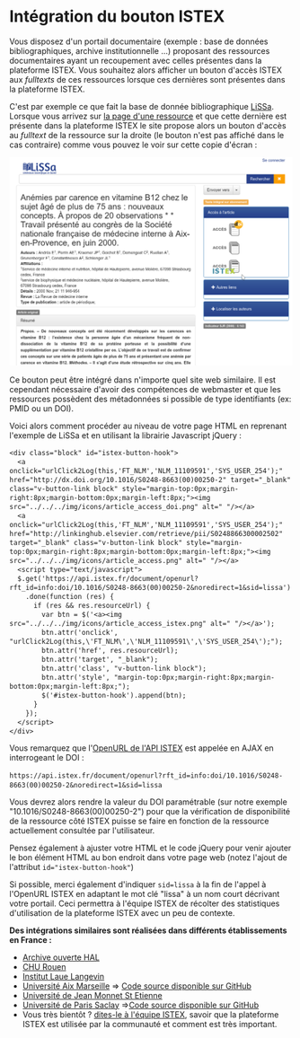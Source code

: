 # Intégration du bouton ISTEX

Vous disposez d'un portail documentaire \(exemple : base de données bibliographiques, archive institutionnelle ...\) proposant des ressources documentaires ayant un recoupement avec celles présentes dans la plateforme ISTEX. Vous souhaitez alors afficher un bouton d'accès ISTEX aux _fulltexts_ de ces ressources lorsque ces dernières sont présentes dans la plateforme ISTEX.

C'est par exemple ce que fait la base de donnée bibliographique [LiSSa](http://www.lissa.fr). Lorsque vous arrivez sur [la page d'une ressource](http://www.lissa.fr/fr/rep/articles/11109591) et que cette dernière est présente dans la plateforme ISTEX le site propose alors un bouton d'accès au _fulltext_ de la ressource sur la droite \(le bouton n'est pas affiché dans le cas contraire\) comme vous pouvez le voir sur cette copie d'écran :

![](../../.gitbook/assets/lissa-btn-istex.png)

Ce bouton peut être intégré dans n'importe quel site web similaire. Il est cependant nécessaire d'avoir des compétences de webmaster et que les ressources possèdent des métadonnées si possible de type identifiants \(ex: PMID ou un DOI\).

Voici alors comment procéder au niveau de votre page HTML en reprenant l'exemple de LiSSa et en utilisant la librairie Javascript jQuery :

```markup
<div class="block" id="istex-button-hook">
  <a onclick="urlClick2Log(this,'FT_NLM','NLM_11109591','SYS_USER_254');" href="http://dx.doi.org/10.1016/S0248-8663(00)00250-2" target="_blank" class="v-button-link block" style="margin-top:0px;margin-right:8px;margin-bottom:0px;margin-left:8px;"><img src="../../../img/icons/article_access_doi.png" alt=" "/></a>
  <a onclick="urlClick2Log(this,'FT_NLM','NLM_11109591','SYS_USER_254');" href="http://linkinghub.elsevier.com/retrieve/pii/S0248866300002502" target="_blank" class="v-button-link block" style="margin-top:0px;margin-right:8px;margin-bottom:0px;margin-left:8px;"><img src="../../../img/icons/article_access.png" alt=" "/></a>
  <script type="text/javascript">
  $.get('https://api.istex.fr/document/openurl?rft_id=info:doi/10.1016/S0248-8663(00)00250-2&noredirect=1&sid=lissa')
    .done(function (res) {
      if (res && res.resourceUrl) {
        var btn = $('<a><img src="../../../img/icons/article_access_istex.png" alt=" "/></a>');
        btn.attr('onclick', "urlClick2Log(this,\'FT_NLM\',\'NLM_11109591\',\'SYS_USER_254\');");
        btn.attr('href', res.resourceUrl);
        btn.attr('target', "_blank");
        btn.attr('class', "v-button-link block");
        btn.attr('style', "margin-top:0px;margin-right:8px;margin-bottom:0px;margin-left:8px;");
        $('#istex-button-hook').append(btn);
      }
    });
  </script>
</div>
```

Vous remarquez que l'[OpenURL de l'API ISTEX](../../api/openurl/) est appelée en AJAX en interrogeant le DOI :

`https://api.istex.fr/document/openurl?rft_id=info:doi/10.1016/S0248-8663(00)00250-2&noredirect=1&sid=lissa`

Vous devrez alors rendre la valeur du DOI paramétrable \(sur notre exemple "10.1016/S0248-8663\(00\)00250-2"\) pour que la vérification de disponibilité de la ressource côté ISTEX puisse se faire en fonction de la ressource actuellement consultée par l'utilisateur.

Pensez également à ajuster votre HTML et le code jQuery pour venir ajouter le bon élément HTML au bon endroit dans votre page web \(notez l'ajout de l'attribut `id="istex-button-hook"`\)

Si possible, merci également d'indiquer `sid=lissa` à la fin de l'appel à l'OpenURL ISTEX en adaptant le mot clé "lissa" à un nom court décrivant votre portail. Ceci permettra à l'équipe ISTEX de récolter des statistiques d'utilisation de la plateforme ISTEX avec un peu de contexte.

**Des intégrations similaires sont réalisées dans différents établissements en France :**

* [Archive ouverte HAL](../examples/ccsd.md)
* [CHU Rouen](../examples/chu-rouen-normandie.md)
* [Institut Laue Langevin ](../examples/institut-laue-langevin.md)
* [Université Aix Marseille](../examples/amu.md) =&gt; [Code source disponible sur GitHub](https://github.com/SCD-Aix-Marseille-Universite/SMASH/blob/master/resolver.js#L726-L746)
* [Université de Jean Monnet St Etienne](../examples/ujm.md)
* [Université de Paris Saclay](../examples/univ-paris-saclay.md) =&gt;[Code source disponible sur GitHub](https://github.com/istex/istex-button-primo)
* Vous très bientôt ? [dites-le à l'équipe ISTEX](mailto:contact@listes.istex.fr), savoir que la plateforme ISTEX est utilisée par la communauté et comment est très important.



